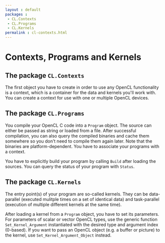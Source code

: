 ```yaml
---
layout : default
packages :
 - CL.Contexts
 - CL.Programs
 - CL.Kernels
permalink : cl-contexts.html
---
```


# Contexts, Programs and Kernels

## The package `CL.Contexts`

The first object you have to create in order to use any OpenCL functionality is
a context, which is a container for the data and kernels you'll work with. You
can create a context for use with one or multiple OpenCL devices.

## The package `CL.Programs`

You compile your OpenCL C code into a `Program` object. The source can either be
passed as string or loaded from a file. After successful compilation, you can
also query the compiled binaries and cache them somewhere so you don't need to
compile them again later. Note that the binaries are platform-dependent. You
have to associate your programs with a context.

You have to explicitly build your program by calling `Build` after loading the
sources. You can query the status of your program with `Status`.

## The package `CL.Kernels`

The entry point(s) of your program are so-called kernels. They can be
data-parallel (executed mulitple times on a set of identical data) and
task-parallel (execution of multiple different kernels at the same time).

After loading a kernel from a `Program` object, you have to set its parameters.
For parameters of scalar or vector OpenCL types, use the generic function
`Set_Kernel_Argument` instantiated with the desired type and argument index
(0-based). If you want to pass an OpenCL object (e.g. a buffer or picture) to
the kernel, use `Set_Kernel_Argument_Object` instead.